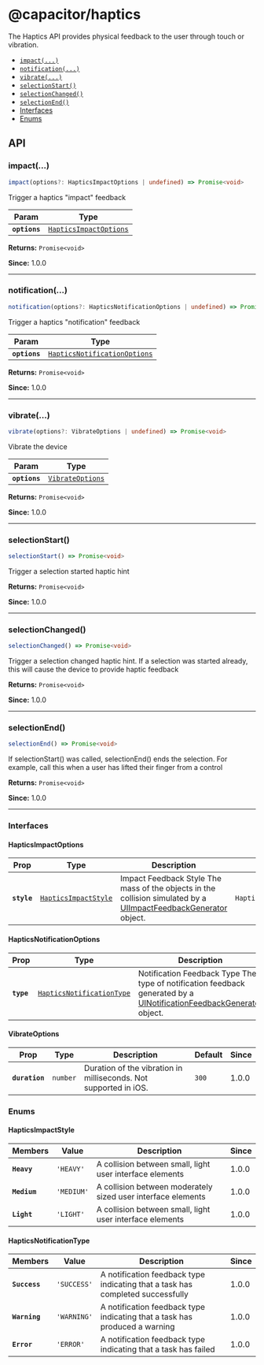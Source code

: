 # @capacitor/haptics

The Haptics API provides physical feedback to the user through touch or vibration.

<!--DOCGEN_INDEX_START-->
<div class="docgen docgen-index">

* [`impact(...)`](#impact)
* [`notification(...)`](#notification)
* [`vibrate(...)`](#vibrate)
* [`selectionStart()`](#selectionstart)
* [`selectionChanged()`](#selectionchanged)
* [`selectionEnd()`](#selectionend)
* [Interfaces](#interfaces)
* [Enums](#enums)

</div>
<!--DOCGEN_INDEX_END-->

<!--DOCGEN_API_START-->
<!--Update the source file JSDoc comments and rerun docgen to update the docs below-->
<div class="docgen docgen-api">

## API

### impact(...)

```typescript
impact(options?: HapticsImpactOptions | undefined) => Promise<void>
```

Trigger a haptics "impact" feedback

| Param         | Type                                                                  |
| ------------- | --------------------------------------------------------------------- |
| **`options`** | <code><a href="#hapticsimpactoptions">HapticsImpactOptions</a></code> |

**Returns:** <code>Promise&lt;void&gt;</code>

**Since:** 1.0.0

--------------------


### notification(...)

```typescript
notification(options?: HapticsNotificationOptions | undefined) => Promise<void>
```

Trigger a haptics "notification" feedback

| Param         | Type                                                                              |
| ------------- | --------------------------------------------------------------------------------- |
| **`options`** | <code><a href="#hapticsnotificationoptions">HapticsNotificationOptions</a></code> |

**Returns:** <code>Promise&lt;void&gt;</code>

**Since:** 1.0.0

--------------------


### vibrate(...)

```typescript
vibrate(options?: VibrateOptions | undefined) => Promise<void>
```

Vibrate the device

| Param         | Type                                                      |
| ------------- | --------------------------------------------------------- |
| **`options`** | <code><a href="#vibrateoptions">VibrateOptions</a></code> |

**Returns:** <code>Promise&lt;void&gt;</code>

**Since:** 1.0.0

--------------------


### selectionStart()

```typescript
selectionStart() => Promise<void>
```

Trigger a selection started haptic hint

**Returns:** <code>Promise&lt;void&gt;</code>

**Since:** 1.0.0

--------------------


### selectionChanged()

```typescript
selectionChanged() => Promise<void>
```

Trigger a selection changed haptic hint. If a selection was
started already, this will cause the device to provide haptic
feedback

**Returns:** <code>Promise&lt;void&gt;</code>

**Since:** 1.0.0

--------------------


### selectionEnd()

```typescript
selectionEnd() => Promise<void>
```

If selectionStart() was called, selectionEnd() ends the selection.
For example, call this when a user has lifted their finger from a control

**Returns:** <code>Promise&lt;void&gt;</code>

**Since:** 1.0.0

--------------------


### Interfaces


#### HapticsImpactOptions

| Prop        | Type                                                              | Description                                                                                                                                                                              | Default                               | Since |
| ----------- | ----------------------------------------------------------------- | ---------------------------------------------------------------------------------------------------------------------------------------------------------------------------------------- | ------------------------------------- | ----- |
| **`style`** | <code><a href="#hapticsimpactstyle">HapticsImpactStyle</a></code> | Impact Feedback Style The mass of the objects in the collision simulated by a [UIImpactFeedbackGenerator](https://developer.apple.com/documentation/uikit/uiimpactfeedbackstyle) object. | <code>HapticsImpactStyle.Heavy</code> | 1.0.0 |


#### HapticsNotificationOptions

| Prop       | Type                                                                        | Description                                                                                                                                                                                       | Default                                      | Since |
| ---------- | --------------------------------------------------------------------------- | ------------------------------------------------------------------------------------------------------------------------------------------------------------------------------------------------- | -------------------------------------------- | ----- |
| **`type`** | <code><a href="#hapticsnotificationtype">HapticsNotificationType</a></code> | Notification Feedback Type The type of notification feedback generated by a [UINotificationFeedbackGenerator](https://developer.apple.com/documentation/uikit/uinotificationfeedbacktype) object. | <code>HapticsNotificationType.SUCCESS</code> | 1.0.0 |


#### VibrateOptions

| Prop           | Type                | Description                                                      | Default          | Since |
| -------------- | ------------------- | ---------------------------------------------------------------- | ---------------- | ----- |
| **`duration`** | <code>number</code> | Duration of the vibration in milliseconds. Not supported in iOS. | <code>300</code> | 1.0.0 |


### Enums


#### HapticsImpactStyle

| Members      | Value                 | Description                                                  | Since |
| ------------ | --------------------- | ------------------------------------------------------------ | ----- |
| **`Heavy`**  | <code>'HEAVY'</code>  | A collision between small, light user interface elements     | 1.0.0 |
| **`Medium`** | <code>'MEDIUM'</code> | A collision between moderately sized user interface elements | 1.0.0 |
| **`Light`**  | <code>'LIGHT'</code>  | A collision between small, light user interface elements     | 1.0.0 |


#### HapticsNotificationType

| Members       | Value                  | Description                                                                    | Since |
| ------------- | ---------------------- | ------------------------------------------------------------------------------ | ----- |
| **`Success`** | <code>'SUCCESS'</code> | A notification feedback type indicating that a task has completed successfully | 1.0.0 |
| **`Warning`** | <code>'WARNING'</code> | A notification feedback type indicating that a task has produced a warning     | 1.0.0 |
| **`Error`**   | <code>'ERROR'</code>   | A notification feedback type indicating that a task has failed                 | 1.0.0 |

</div>
<!--DOCGEN_API_END-->